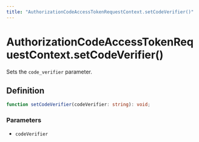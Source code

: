 ```yaml
---
title: "AuthorizationCodeAccessTokenRequestContext.setCodeVerifier()"
---
```


# AuthorizationCodeAccessTokenRequestContext.setCodeVerifier()

Sets the `code_verifier` parameter.

## Definition

```ts
function setCodeVerifier(codeVerifier: string): void;
```

### Parameters

- `codeVerifier`
